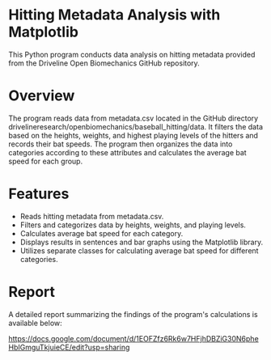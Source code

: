 # Hitting Metadata Analysis with Matplotlib
This Python program conducts data analysis on hitting metadata provided from the Driveline Open Biomechanics GitHub repository.

# Overview
The program reads data from metadata.csv located in the GitHub directory drivelineresearch/openbiomechanics/baseball_hitting/data. It filters the data based on the heights, weights, and highest playing levels of the hitters and records their bat speeds. The program then organizes the data into categories according to these attributes and calculates the average bat speed for each group.

# Features
- Reads hitting metadata from metadata.csv.
- Filters and categorizes data by heights, weights, and playing levels.
- Calculates average bat speed for each category.
- Displays results in sentences and bar graphs using the Matplotlib library.
- Utilizes separate classes for calculating average bat speed for different categories.

# Report

A detailed report summarizing the findings of the program's calculations is available below:

https://docs.google.com/document/d/1EOFZfz6Rk6w7HFjhDBZiG30N6pheHbIGmguTkjuieCE/edit?usp=sharing 
